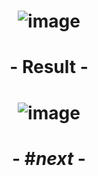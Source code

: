 # <p align="center"> ![image](https://github.com/ChrstphrChevalier/42Cursus/assets/146819291/2205a4d6-fec6-4693-8e34-6784fc44e98c) </p>

# <p align="center"> - Result - </p>

# <p align="center"> ![image](https://github.com/ChrstphrChevalier/42Cursus/assets/146819291/1abe1891-7e6f-41e4-87ee-f3feb3dd39d3) </p>

# <p align="center"> - #*next* - </p>
